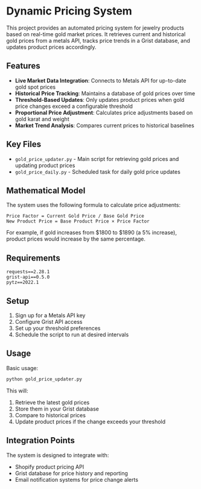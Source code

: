 # Dynamic Pricing System

This project provides an automated pricing system for jewelry products based on real-time gold market prices. It retrieves current and historical gold prices from a metals API, tracks price trends in a Grist database, and updates product prices accordingly.

## Features

- **Live Market Data Integration**: Connects to Metals API for up-to-date gold spot prices
- **Historical Price Tracking**: Maintains a database of gold prices over time
- **Threshold-Based Updates**: Only updates product prices when gold price changes exceed a configurable threshold
- **Proportional Price Adjustment**: Calculates price adjustments based on gold karat and weight
- **Market Trend Analysis**: Compares current prices to historical baselines

## Key Files

- `gold_price_updater.py` - Main script for retrieving gold prices and updating product prices
- `gold_price_daily.py` - Scheduled task for daily gold price updates

## Mathematical Model

The system uses the following formula to calculate price adjustments:

```
Price Factor = Current Gold Price / Base Gold Price
New Product Price = Base Product Price × Price Factor
```

For example, if gold increases from $1800 to $1890 (a 5% increase), product prices would increase by the same percentage.

## Requirements

```
requests==2.28.1
grist-api==0.5.0
pytz==2022.1
```

## Setup

1. Sign up for a Metals API key
2. Configure Grist API access
3. Set up your threshold preferences
4. Schedule the script to run at desired intervals

## Usage

Basic usage:

```bash
python gold_price_updater.py
```

This will:
1. Retrieve the latest gold prices
2. Store them in your Grist database
3. Compare to historical prices
4. Update product prices if the change exceeds your threshold

## Integration Points

The system is designed to integrate with:
- Shopify product pricing API
- Grist database for price history and reporting
- Email notification systems for price change alerts 